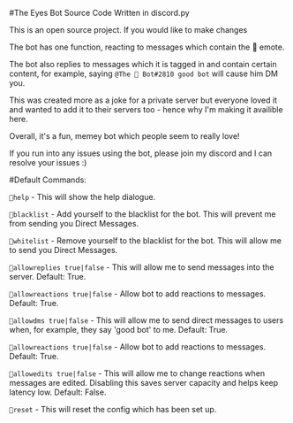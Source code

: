 #The Eyes Bot Source Code
Written in discord.py

This is an open source project. If you would like to make changes 

The bot has one function, reacting to messages which contain the 👀 emote.

The bot also replies to messages which it is tagged in and contain certain content, for example, saying `@The 👀 Bot#2810 good bot` will cause him DM you.

This was created more as a joke for a private server but everyone loved it and wanted to add it to their servers too - hence why I'm making it availible here.

Overall, it's a fun, memey bot which people seem to really love!

If you run into any issues using the bot, please join my discord and I can resolve your issues :)

#Default Commands:

`👀help` - This will show the help dialogue.

`👀blacklist` - Add yourself to the blacklist for the bot. This will prevent me from sending you Direct Messages.

`👀whitelist` - Remove yourself to the blacklist for the bot. This will allow me to send you Direct Messages.

`👀allowreplies true|false` - This will allow me to send messages into the server. Default: True.

`👀allowreactions true|false` - Allow bot to add reactions to messages. Default: True.

`👀allowdms true|false` - This will allow me to send direct messages to users when, for example, they say 'good bot' to me. Default: True.

`👀allowreactions true|false` - Allow bot to add reactions to messages. Default: True.

`👀allowedits true|false` - This will allow me to change reactions when messages are edited. Disabling this saves server capacity and helps keep latency low. Default: False.

`👀reset` - This will reset the config which has been set up.
